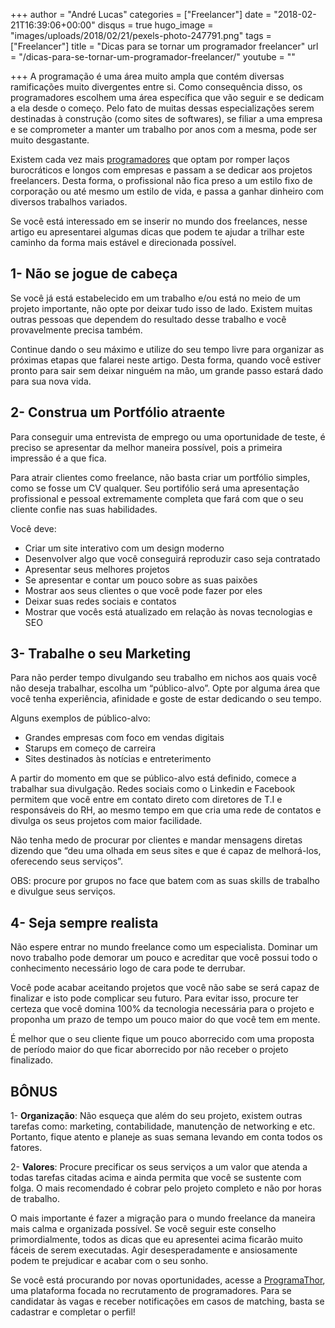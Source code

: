 +++
author = "André Lucas"
categories = ["Freelancer"]
date = "2018-02-21T16:39:06+00:00"
disqus = true
hugo_image = "images/uploads/2018/02/21/pexels-photo-247791.png"
tags = ["Freelancer"]
title = "Dicas para se tornar um programador freelancer"
url = "/dicas-para-se-tornar-um-programador-freelancer/"
youtube = ""

+++
A programação é uma área muito ampla que contém diversas ramificações muito divergentes entre si. Como consequência disso, os programadores escolhem uma área específica que vão seguir e se dedicam a ela desde o começo. Pelo fato de muitas dessas especializações serem destinadas à construção (como sites de softwares), se filiar a uma empresa e se comprometer a manter um trabalho por anos com a mesma, pode ser muito desgastante.

Existem cada vez mais [programadores](https://programathor.com.br/jobs) que optam por romper laços burocráticos e longos com empresas e passam a se dedicar aos projetos freelancers. Desta forma, o profissional não fica preso a um estilo fixo de corporação ou até mesmo um estilo de vida, e passa a ganhar dinheiro com diversos trabalhos variados.

Se você está interessado em se inserir no mundo dos freelances, nesse artigo eu apresentarei algumas dicas que podem te ajudar a trilhar este caminho da forma mais estável e direcionada possível.

## 1- Não se jogue de cabeça

Se você já está estabelecido em um trabalho e/ou está no meio de um projeto importante, não opte por deixar tudo isso de lado. Existem muitas outras pessoas que dependem do resultado desse trabalho e você provavelmente precisa também.

Continue dando o seu máximo e utilize do seu tempo livre para organizar as próximas etapas que falarei neste artigo. Desta forma, quando você estiver pronto para sair sem deixar ninguém na mão, um grande passo estará dado para sua nova vida.

## 2- Construa um Portfólio atraente

Para conseguir uma entrevista de emprego ou uma oportunidade de teste, é preciso se apresentar da melhor maneira possível, pois a primeira impressão é a que fica.

Para atrair clientes como freelance, não basta criar um portfólio simples, como se fosse um CV qualquer. Seu portifólio será uma apresentação profissional e pessoal extremamente completa que fará com que o seu cliente confie nas suas habilidades.

Você deve:

* Criar um site interativo com um design moderno
* Desenvolver algo que você conseguirá reproduzir caso seja contratado
* Apresentar seus melhores projetos
* Se apresentar e contar um pouco sobre as suas paixões
* Mostrar aos seus clientes o que você pode fazer por eles
* Deixar suas redes sociais e contatos
* Mostrar que vocês está atualizado em relação às novas tecnologias e SEO

## 3- Trabalhe o seu Marketing

Para não perder tempo divulgando seu trabalho em nichos aos quais você não deseja trabalhar, escolha um “público-alvo”. Opte por alguma área que você tenha experiência, afinidade e goste de estar dedicando o seu tempo.

Alguns exemplos de público-alvo:

* Grandes empresas com foco em vendas digitais
* Starups em começo de carreira
* Sites destinados às notícias e entreterimento

A partir do momento em que se público-alvo está definido, comece a trabalhar sua divulgação. Redes sociais como o Linkedin e Facebook permitem que você entre em contato direto com diretores de T.I e responsáveis do RH, ao mesmo tempo em que cria uma rede de contatos e divulga os seus projetos com maior facilidade.

Não tenha medo de procurar por clientes e mandar mensagens diretas dizendo que “deu uma olhada em seus sites e que é capaz de melhorá-los, oferecendo seus serviços”.

OBS: procure por grupos no face que batem com as suas skills de trabalho e divulgue seus serviços.

## 4- Seja sempre realista

Não espere entrar no mundo freelance como um especialista. Dominar um novo trabalho pode demorar um pouco e acreditar que você possui todo o conhecimento necessário logo de cara pode te derrubar.

Você pode acabar aceitando projetos que você não sabe se será capaz de finalizar e isto pode complicar seu futuro. Para evitar isso, procure ter certeza que você domina 100% da tecnologia necessária para o projeto e proponha um prazo de tempo um pouco maior do que você tem em mente.

É melhor que o seu cliente fique um pouco aborrecido com uma proposta de período maior do que ficar aborrecido por não receber o projeto finalizado.

## BÔNUS

1- **Organização**: Não esqueça que além do seu projeto, existem outras tarefas como: marketing, contabilidade, manutenção de networking e etc. Portanto, fique atento e planeje as suas semana levando em conta todos os fatores.

2- **Valores**: Procure precificar os seus serviços a um valor que atenda a todas tarefas citadas acima e ainda permita que você se sustente com folga. O mais recomendado é cobrar pelo projeto completo e não por horas de trabalho.

O mais importante é fazer a migração para o mundo freelance da maneira mais calma e organizada possível. Se você seguir este conselho primordialmente, todos as dicas que eu apresentei acima ficarão muito fáceis de serem executadas. Agir desesperadamente e ansiosamente podem te prejudicar e acabar com o seu sonho.

Se você está procurando por novas oportunidades, acesse a [ProgramaThor](https://programathor.com.br/jobs), uma plataforma focada no recrutamento de programadores. Para se candidatar às vagas e receber notificações em casos de matching, basta se cadastrar e completar o perfil!